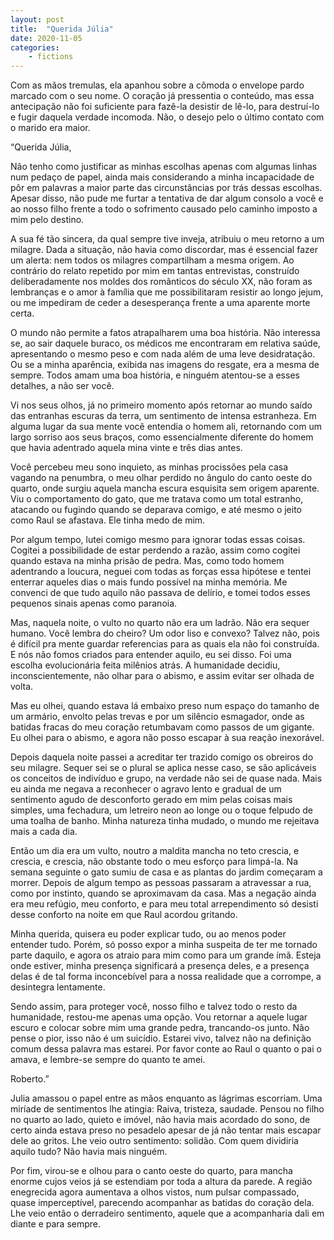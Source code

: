 ```yaml
---
layout: post
title:  "Querida Júlia"
date: 2020-11-05
categories: 
    - fictions
---
```


Com as mãos tremulas, ela apanhou sobre a cômoda o envelope pardo marcado com o seu nome. O coração já pressentia o conteúdo, mas essa antecipação não foi suficiente para fazê-la desistir de lê-lo, para destruí-lo e fugir daquela verdade incomoda. Não, o desejo pelo o último contato com o marido era maior.

<!--more-->

“Querida Júlia,

Não tenho como justificar as minhas escolhas apenas com algumas linhas num pedaço de papel, ainda mais considerando a minha incapacidade de pôr em palavras a maior parte das circunstâncias por trás dessas escolhas. Apesar disso, não pude me furtar a tentativa de dar algum consolo a você e ao nosso filho frente a todo o sofrimento causado pelo caminho imposto a mim pelo destino.

A sua fé tão sincera, da qual sempre tive inveja, atribuiu o meu retorno a um milagre. Dada a situação, não havia como discordar, mas é essencial fazer um alerta: nem todos os milagres compartilham a mesma origem. Ao contrário do relato repetido por mim em tantas entrevistas, construído deliberadamente nos moldes dos românticos do século XX, não foram as lembranças e o amor à família que me possibilitaram resistir ao longo jejum, ou me impediram de ceder a desesperança frente a uma aparente morte certa.

O mundo não permite a fatos atrapalharem uma boa história. Não interessa se, ao sair daquele buraco, os médicos me encontraram em relativa saúde, apresentando o mesmo peso e com nada além de uma leve desidratação. Ou se a minha aparência, exibida nas imagens do resgate, era a mesma de sempre. Todos amam uma boa história, e ninguém atentou-se a esses detalhes, a não ser você.

Vi nos seus olhos, já no primeiro momento após retornar ao mundo saído das entranhas escuras da terra, um sentimento de intensa estranheza. Em alguma lugar da sua mente você entendia o homem ali, retornando com um largo sorriso aos seus braços, como essencialmente diferente do homem que havia adentrado aquela mina vinte e três dias antes.

Você percebeu meu sono inquieto, as minhas procissões pela casa vagando na penumbra, o meu olhar perdido no ângulo do canto oeste do quarto, onde surgiu aquela mancha escura esquisita sem origem aparente. Viu o comportamento do gato, que me tratava como um total estranho, atacando ou fugindo quando se deparava comigo, e até mesmo o jeito como Raul se afastava. Ele tinha medo de mim.

Por algum tempo, lutei comigo mesmo para ignorar todas essas coisas. Cogitei a possibilidade de estar perdendo a razão, assim como cogitei quando estava na minha prisão de pedra. Mas, como todo homem adentrando a loucura, neguei com todas as forças essa hipótese e tentei enterrar aqueles dias o mais fundo possível na minha memória. Me convenci de que tudo aquilo não passava de delírio, e tomei todos esses pequenos sinais apenas como paranoia.

Mas, naquela noite, o vulto no quarto não era um ladrão. Não era sequer humano. Você lembra do cheiro? Um odor liso e convexo? Talvez não, pois é difícil pra mente guardar referencias para as quais ela não foi construída. E nós não fomos criados para entender aquilo, eu sei disso. Foi uma escolha evolucionária feita milênios atrás. A humanidade decidiu, inconscientemente, não olhar para o abismo, e assim evitar ser olhada de volta.

Mas eu olhei, quando estava lá embaixo preso num espaço do tamanho de um armário, envolto pelas trevas e por um silêncio esmagador, onde as batidas fracas do meu coração retumbavam como passos de um gigante. Eu olhei para o abismo, e agora não posso escapar à sua reação inexorável.

Depois daquela noite passei a acreditar ter trazido comigo os obreiros do seu milagre. Sequer sei se o plural se aplica nesse caso, se são aplicáveis os conceitos de indivíduo e grupo, na verdade não sei de quase nada. Mais eu ainda me negava a reconhecer o agravo lento e gradual de um sentimento agudo de desconforto gerado em mim pelas coisas mais simples, uma fechadura, um letreiro neon ao longe ou o toque felpudo de uma toalha de banho. Minha natureza tinha mudado, o mundo me rejeitava mais a cada dia.

Então um dia era um vulto, noutro a maldita mancha no teto crescia, e crescia, e crescia, não obstante todo o meu esforço para limpá-la. Na semana seguinte o gato sumiu de casa e as plantas do jardim começaram a morrer. Depois de algum tempo as pessoas passaram a atravessar a rua, como por instinto, quando se aproximavam da casa. Mas a negação ainda era meu refúgio, meu conforto, e para meu total arrependimento só desisti desse conforto na noite em que Raul acordou gritando.

Minha querida, quisera eu poder explicar tudo, ou ao menos poder entender tudo. Porém, só posso expor a minha suspeita de ter me tornado parte daquilo, e agora os atraio para mim como para um grande ímã. Esteja onde estiver, minha presença significará a presença deles, e a presença delas é de tal forma inconcebível para a nossa realidade que a corrompe, a desintegra lentamente.

Sendo assim, para proteger você, nosso filho e talvez todo o resto da humanidade, restou-me apenas uma opção. Vou retornar a aquele lugar escuro e colocar sobre mim uma grande pedra, trancando-os junto. Não pense o pior, isso não é um suicídio. Estarei vivo, talvez não na definição comum dessa palavra mas estarei. Por favor conte ao Raul o quanto o pai o amava, e lembre-se sempre do quanto te amei.

Roberto.”

Julia amassou o papel entre as mãos enquanto as lágrimas escorriam. Uma miríade de sentimentos lhe atingia: Raiva, tristeza, saudade. Pensou no filho no quarto ao lado, quieto e imóvel, não havia mais acordado do sono, de certo ainda estava preso no pesadelo apesar de já não tentar mais escapar dele ao gritos. Lhe veio outro sentimento: solidão. Com quem dividiria aquilo tudo? Não havia mais ninguém.

Por fim, virou-se e olhou para o canto oeste do quarto, para mancha enorme cujos veios já se estendiam por toda a altura da parede. A região enegrecida agora aumentava a olhos vistos, num pulsar compassado, quase imperceptível, parecendo acompanhar as batidas do coração dela. Lhe veio então o derradeiro sentimento, aquele que a acompanharia dali em diante e para sempre.